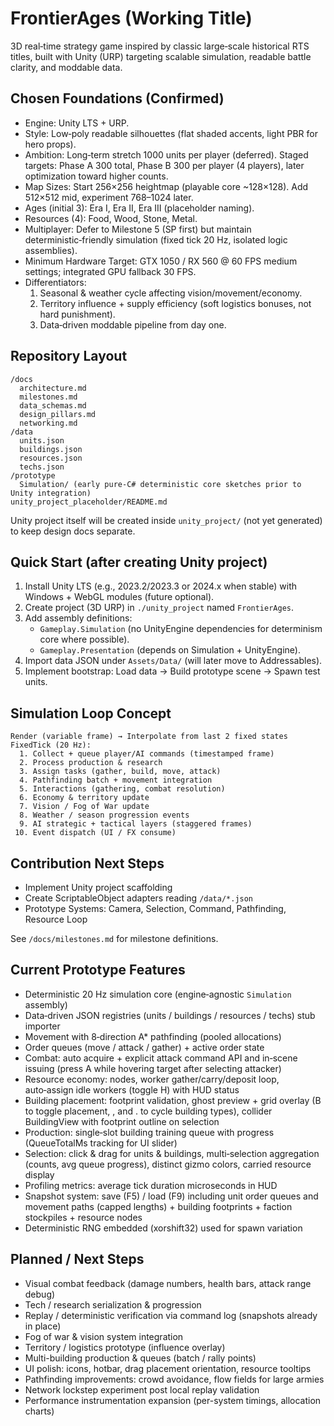 # FrontierAges (Working Title)

3D real‑time strategy game inspired by classic large‑scale historical RTS titles, built with Unity (URP) targeting scalable simulation, readable battle clarity, and moddable data.

## Chosen Foundations (Confirmed)
- Engine: Unity LTS + URP.
- Style: Low‑poly readable silhouettes (flat shaded accents, light PBR for hero props).
- Ambition: Long‑term stretch 1000 units per player (deferred). Staged targets: Phase A 300 total, Phase B 300 per player (4 players), later optimization toward higher counts.
- Map Sizes: Start 256×256 heightmap (playable core ~128×128). Add 512×512 mid, experiment 768–1024 later.
- Ages (initial 3): Era I, Era II, Era III (placeholder naming).
- Resources (4): Food, Wood, Stone, Metal.
- Multiplayer: Defer to Milestone 5 (SP first) but maintain deterministic‑friendly simulation (fixed tick 20 Hz, isolated logic assemblies).
- Minimum Hardware Target: GTX 1050 / RX 560 @ 60 FPS medium settings; integrated GPU fallback 30 FPS.
- Differentiators:
  1. Seasonal & weather cycle affecting vision/movement/economy.
  2. Territory influence + supply efficiency (soft logistics bonuses, not hard punishment).
  3. Data‑driven moddable pipeline from day one.

## Repository Layout
```
/docs
  architecture.md
  milestones.md
  data_schemas.md
  design_pillars.md
  networking.md
/data
  units.json
  buildings.json
  resources.json
  techs.json
/prototype
  Simulation/ (early pure-C# deterministic core sketches prior to Unity integration)
unity_project_placeholder/README.md
```

Unity project itself will be created inside `unity_project/` (not yet generated) to keep design docs separate.

## Quick Start (after creating Unity project)
1. Install Unity LTS (e.g., 2023.2/2023.3 or 2024.x when stable) with Windows + WebGL modules (future optional).
2. Create project (3D URP) in `./unity_project` named `FrontierAges`.
3. Add assembly definitions:
   - `Gameplay.Simulation` (no UnityEngine dependencies for determinism core where possible).
   - `Gameplay.Presentation` (depends on Simulation + UnityEngine).
4. Import data JSON under `Assets/Data/` (will later move to Addressables).
5. Implement bootstrap: Load data -> Build prototype scene -> Spawn test units.

## Simulation Loop Concept
```
Render (variable frame) → Interpolate from last 2 fixed states
FixedTick (20 Hz):
  1. Collect + queue player/AI commands (timestamped frame)
  2. Process production & research
  3. Assign tasks (gather, build, move, attack)
  4. Pathfinding batch + movement integration
  5. Interactions (gathering, combat resolution)
  6. Economy & territory update
  7. Vision / Fog of War update
  8. Weather / season progression events
  9. AI strategic + tactical layers (staggered frames)
 10. Event dispatch (UI / FX consume)
```

## Contribution Next Steps
- Implement Unity project scaffolding
- Create ScriptableObject adapters reading `/data/*.json`
- Prototype Systems: Camera, Selection, Command, Pathfinding, Resource Loop

See `/docs/milestones.md` for milestone definitions.

## Current Prototype Features
- Deterministic 20 Hz simulation core (engine‑agnostic `Simulation` assembly)
- Data‑driven JSON registries (units / buildings / resources / techs) stub importer
- Movement with 8‑direction A* pathfinding (pooled allocations)
- Order queues (move / attack / gather) + active order state
- Combat: auto acquire + explicit attack command API and in‑scene issuing (press A while hovering target after selecting attacker)
- Resource economy: nodes, worker gather/carry/deposit loop, auto‑assign idle workers (toggle H) with HUD status
- Building placement: footprint validation, ghost preview + grid overlay (B to toggle placement, , and . to cycle building types), collider BuildingView with footprint outline on selection
- Production: single‑slot building training queue with progress (QueueTotalMs tracking for UI slider)
- Selection: click & drag for units & buildings, multi‑selection aggregation (counts, avg queue progress), distinct gizmo colors, carried resource display
- Profiling metrics: average tick duration microseconds in HUD
- Snapshot system: save (F5) / load (F9) including unit order queues and movement paths (capped lengths) + building footprints + faction stockpiles + resource nodes
- Deterministic RNG embedded (xorshift32) used for spawn variation

## Planned / Next Steps
- Visual combat feedback (damage numbers, health bars, attack range debug)
- Tech / research serialization & progression
- Replay / deterministic verification via command log (snapshots already in place)
- Fog of war & vision system integration
- Territory / logistics prototype (influence overlay)
- Multi-building production & queues (batch / rally points)
- UI polish: icons, hotbar, drag placement orientation, resource tooltips
- Pathfinding improvements: crowd avoidance, flow fields for large armies
- Network lockstep experiment post local replay validation
- Performance instrumentation expansion (per-system timings, allocation charts)
